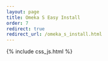 ```yaml
---
layout: page
title: Omeka S Easy Install
order: 7
redirect: true
redirect_url: /omeka_s_install.html
---
```


{% include css_js.html %}

<!--
    The redirect allows to keep track of old urls without language to the new ones prepended with language code.
    They will be removed later.
-->
